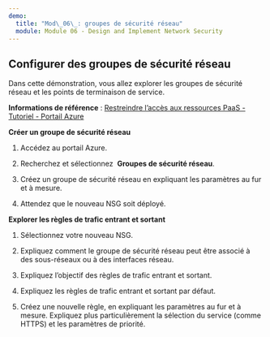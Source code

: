 ```yaml
---
demo:
  title: "Mod\_06\_: groupes de sécurité réseau"
  module: Module 06 - Design and Implement Network Security
---
```

## Configurer des groupes de sécurité réseau

Dans cette démonstration, vous allez explorer les groupes de sécurité réseau et les points de terminaison de service.

**Informations de référence** : [Restreindre l’accès aux ressources PaaS - Tutoriel - Portail Azure](https://docs.microsoft.com/azure/virtual-network/tutorial-restrict-network-access-to-resources)

**Créer un groupe de sécurité réseau**

1. Accédez au portail Azure.

1. Recherchez et sélectionnez  **Groupes de sécurité réseau**.

1. Créez un groupe de sécurité réseau en expliquant les paramètres au fur et à mesure. 
 
1. Attendez que le nouveau NSG soit déployé.

**Explorer les règles de trafic entrant et sortant**

1. Sélectionnez votre nouveau NSG.

1. Expliquez comment le groupe de sécurité réseau peut être associé à des sous-réseaux ou à des interfaces réseau.

1. Expliquez l’objectif des règles de trafic entrant et sortant.  

1. Expliquez les règles de trafic entrant et sortant par défaut. 

1. Créez une nouvelle règle, en expliquant les paramètres au fur et à mesure. Expliquez plus particulièrement la sélection du service (comme HTTPS) et les paramètres de priorité. 

